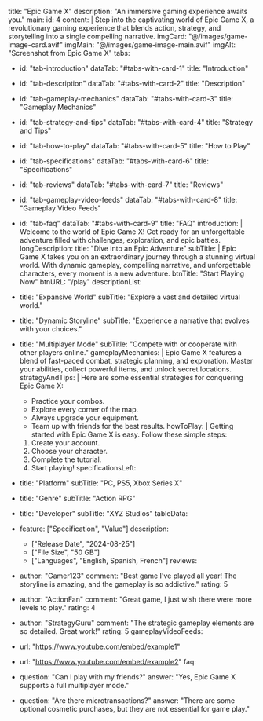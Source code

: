 title: "Epic Game X"
description: "An immersive gaming experience awaits you."
main:
  id: 4
  content: |
    Step into the captivating world of Epic Game X, a revolutionary gaming experience that blends action, strategy, and storytelling into a single compelling narrative.
  imgCard: "@/images/game-image-card.avif"
  imgMain: "@/images/game-image-main.avif"
  imgAlt: "Screenshot from Epic Game X"
tabs:
  - id: "tab-introduction"
    dataTab: "#tabs-with-card-1"
    title: "Introduction"
  - id: "tab-description"
    dataTab: "#tabs-with-card-2"
    title: "Description"
  - id: "tab-gameplay-mechanics"
    dataTab: "#tabs-with-card-3"
    title: "Gameplay Mechanics"
  - id: "tab-strategy-and-tips"
    dataTab: "#tabs-with-card-4"
    title: "Strategy and Tips"
  - id: "tab-how-to-play"
    dataTab: "#tabs-with-card-5"
    title: "How to Play"
  - id: "tab-specifications"
    dataTab: "#tabs-with-card-6"
    title: "Specifications"
  - id: "tab-reviews"
    dataTab: "#tabs-with-card-7"
    title: "Reviews"
  - id: "tab-gameplay-video-feeds"
    dataTab: "#tabs-with-card-8"
    title: "Gameplay Video Feeds"
  - id: "tab-faq"
    dataTab: "#tabs-with-card-9"
    title: "FAQ"
introduction: |
    Welcome to the world of Epic Game X! Get ready for an unforgettable adventure filled with challenges, exploration, and epic battles.
longDescription:
  title: "Dive into an Epic Adventure"
  subTitle: |
    Epic Game X takes you on an extraordinary journey through a stunning virtual world. With dynamic gameplay, compelling narrative, and unforgettable characters, every moment is a new adventure.
  btnTitle: "Start Playing Now"
  btnURL: "/play"
descriptionList:
  - title: "Expansive World"
    subTitle: "Explore a vast and detailed virtual world."
  - title: "Dynamic Storyline"
    subTitle: "Experience a narrative that evolves with your choices."
  - title: "Multiplayer Mode"
    subTitle: "Compete with or cooperate with other players online."
gameplayMechanics: |
    Epic Game X features a blend of fast-paced combat, strategic planning, and exploration. Master your abilities, collect powerful items, and unlock secret locations.
strategyAndTips: |
    Here are some essential strategies for conquering Epic Game X:

    -   Practice your combos.
    -   Explore every corner of the map.
    -   Always upgrade your equipment.
    -   Team up with friends for the best results.
howToPlay: |
  Getting started with Epic Game X is easy. Follow these simple steps:
    1. Create your account.
    2. Choose your character.
    3. Complete the tutorial.
    4. Start playing!
specificationsLeft:
  - title: "Platform"
    subTitle: "PC, PS5, Xbox Series X"
  - title: "Genre"
    subTitle: "Action RPG"
  - title: "Developer"
    subTitle: "XYZ Studios"
tableData:
  - feature: ["Specification", "Value"]
    description:
      - ["Release Date", "2024-08-25"]
      - ["File Size", "50 GB"]
      - ["Languages", "English, Spanish, French"]
reviews:
  - author: "Gamer123"
    comment: "Best game I've played all year! The storyline is amazing, and the gameplay is so addictive."
    rating: 5
  - author: "ActionFan"
    comment: "Great game, I just wish there were more levels to play."
    rating: 4
  - author: "StrategyGuru"
    comment: "The strategic gameplay elements are so detailed. Great work!"
    rating: 5
gameplayVideoFeeds:
  - url: "https://www.youtube.com/embed/example1"
  - url: "https://www.youtube.com/embed/example2"
faq:
  - question: "Can I play with my friends?"
    answer: "Yes, Epic Game X supports a full multiplayer mode."
  - question: "Are there microtransactions?"
    answer: "There are some optional cosmetic purchases, but they are not essential for game play."
